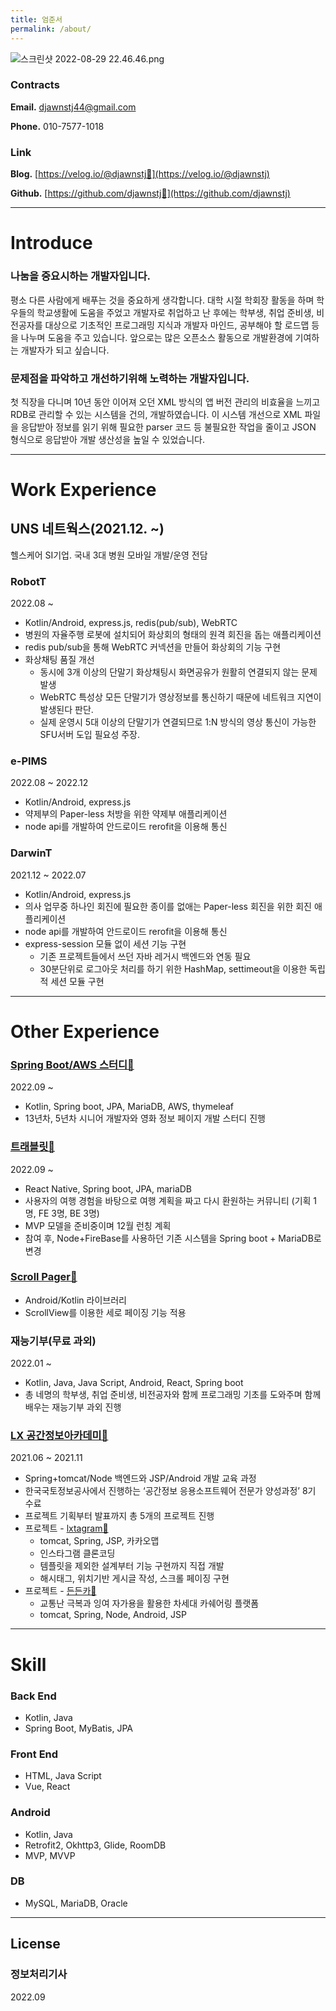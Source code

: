 ```yaml
---
title: 엄준서
permalink: /about/
---
```



![스크린샷 2022-08-29 22.46.46.png](%E1%84%8B%E1%85%A5%E1%86%B7%E1%84%8C%E1%85%AE%E1%86%AB%E1%84%89%E1%85%A5%20ee66f58c661042a3843438c00bed6652/%25E1%2584%2589%25E1%2585%25B3%25E1%2584%258F%25E1%2585%25B3%25E1%2584%2585%25E1%2585%25B5%25E1%2586%25AB%25E1%2584%2589%25E1%2585%25A3%25E1%2586%25BA_2022-08-29_22.46.46.png)

### **Contracts**

**Email.** djawnstj44@gmail.com

**Phone.** 010-7577-1018

### Link

**Blog.** [https://velog.io/@djawnstj🔗](https://velog.io/@djawnstj)

**Github.** [https://github.com/djawnstj🔗](https://github.com/djawnstj)

---

# Introduce

### 나눔을 중요시하는 개발자입니다.

평소 다른 사람에게 배푸는 것을 중요하게 생각합니다. 대학 시절 학회장 활동을 하며 학우들의 학교생활에 도움을 주었고 개발자로 취업하고 난 후에는 학부생, 취업 준비생, 비전공자를 대상으로 기초적인 프로그래밍 지식과 개발자 마인드, 공부해야 할 로드맵 등을 나누며 도움을 주고 있습니다. 앞으로는 많은 오픈소스 활동으로 개발환경에 기여하는 개발자가 되고 싶습니다.

### 문제점을 파악하고 개선하기위해 노력하는 개발자입니다.

첫 직장을 다니며 10년 동안 이어져 오던 XML 방식의 앱 버전 관리의 비효율을 느끼고 RDB로 관리할 수 있는 시스템을 건의, 개발하였습니다. 이 시스템 개선으로 XML 파일을 응답받아 정보를 읽기 위해 필요한 parser 코드 등 불필요한 작업을 줄이고 JSON 형식으로 응답받아 개발 생산성을 높일 수 있었습니다.

---

# **Work Experience**

## UNS 네트웍스(2021.12. ~)

헬스케어 SI기업. 국내 3대 병원 모바일 개발/운영 전담

### RobotT

2022.08 ~

- Kotlin/Android, express.js, redis(pub/sub), WebRTC
- 병원의 자율주행 로봇에 설치되어 화상회의 형태의 원격 회진을 돕는 애플리케이션
- redis pub/sub을 통해 WebRTC 커넥션을 만들어 화상회의 기능 구현
- 화상채팅 품질 개선
    - 동시에 3개 이상의 단말기 화상채팅시 화면공유가 원활히 연결되지 않는 문제 발생
    - WebRTC 특성상 모든 단말기가 영상정보를 통신하기 때문에 네트워크 지연이 발생된다 판단.
    - 실제 운영시 5대 이상의 단말기가 연결되므로 1:N 방식의 영상 통신이 가능한 SFU서버 도입 필요성 주장.

### e-PIMS

2022.08 ~ 2022.12

- Kotlin/Android, express.js
- 약제부의 Paper-less 처방을 위한 약제부 애플리케이션
- node api를 개발하여 안드로이드 rerofit을 이용해 통신

### DarwinT

2021.12 ~ 2022.07

- Kotlin/Android, express.js
- 의사 업무중 하나인 회진에 필요한 종이를 없애는 Paper-less 회진을 위한 회진 애플리케이션
- node api를 개발하여 안드로이드 rerofit을 이용해 통신
- express-session 모듈 없이 세션 기능 구현
    - 기존 프로젝트들에서 쓰던 자바 레거시 백엔드와 연동 필요
    - 30분단위로 로그아웃 처리를 하기 위한 HashMap, settimeout을 이용한 독립적 세션 모듈 구현

---

# **Other Experience**

### [Spring Boot/AWS 스터디🔗](https://velog.io/@djawnstj/series/AWS-Spring-Boot-%EC%98%81%ED%99%94-%ED%8E%98%EC%9D%B4%EC%A7%80-%EC%A0%9C%EC%9E%91)

2022.09 ~

- Kotlin, Spring boot, JPA, MariaDB, AWS, thymeleaf
- 13년차, 5년차 시니어 개발자와 영화 정보 페이지 개발 스터디 진행

### **[트래블릿🔗](https://github.com/team-travelit)**

2022.09 ~

- React Native, Spring boot, JPA, mariaDB
- 사용자의 여행 경험을 바탕으로 여행 계획을 짜고 다시 환원하는 커뮤니티 (기획 1명, FE 3명, BE 3명)
- MVP 모델을 준비중이며 12월 런칭 계획
- 참여 후, Node+FireBase를 사용하던 기존 시스템을 Spring boot + MariaDB로 변경

### [Scroll Pager🔗](https://github.com/djawnstj/ScrollPager)

- Android/Kotlin 라이브러리
- ScrollView를 이용한 세로 페이징 기능 적용

### 재능기부(무료 과외)

2022.01 ~ 

- Kotlin, Java, Java Script, Android, React, Spring boot
- 총 네명의 학부생, 취업 준비생, 비전공자와 함께 프로그래밍 기초를 도와주며 함께 배우는 재능기부 과외 진행

### [LX 공간정보아카데미🔗](https://lxsiedu.or.kr/)

2021.06 ~ 2021.11

- Spring+tomcat/Node 백엔드와 JSP/Android 개발 교육 과정
- 한국국토정보공사에서 진행하는 ‘공간정보 응용소프트웨어 전문가 양성과정’ 8기 수료
- 프로젝트 기획부터 발표까지 총 5개의 프로젝트 진행
- 프로젝트 - [lxtagram🔗](https://github.com/djawnstj/lxtagram)
    - tomcat, Spring, JSP, 카카오맵
    - 인스타그램 클론코딩
    - 템플릿을 제외한 설계부터 기능 구현까지 직접 개발
    - 해시태그, 위치기반 게시글 작성, 스크롤 페이징 구현
- 프로젝트 - [든든카🔗](https://youtu.be/aE4IptNcTVM?t=7410)
    - 교통난 극복과 잉여 자가용을 활용한 차세대 카쉐어링 플랫폼
    - tomcat, Spring, Node, Android, JSP

---

# **Skill**

### Back End

- Kotlin, Java
- Spring Boot, MyBatis, JPA

### Front End

- HTML, Java Script
- Vue, React

### Android

- Kotlin, Java
- Retrofit2, Okhttp3, Glide, RoomDB
- MVP, MVVP

### DB

- MySQL, MariaDB, Oracle

---

## License

### 정보처리기사

2022.09
